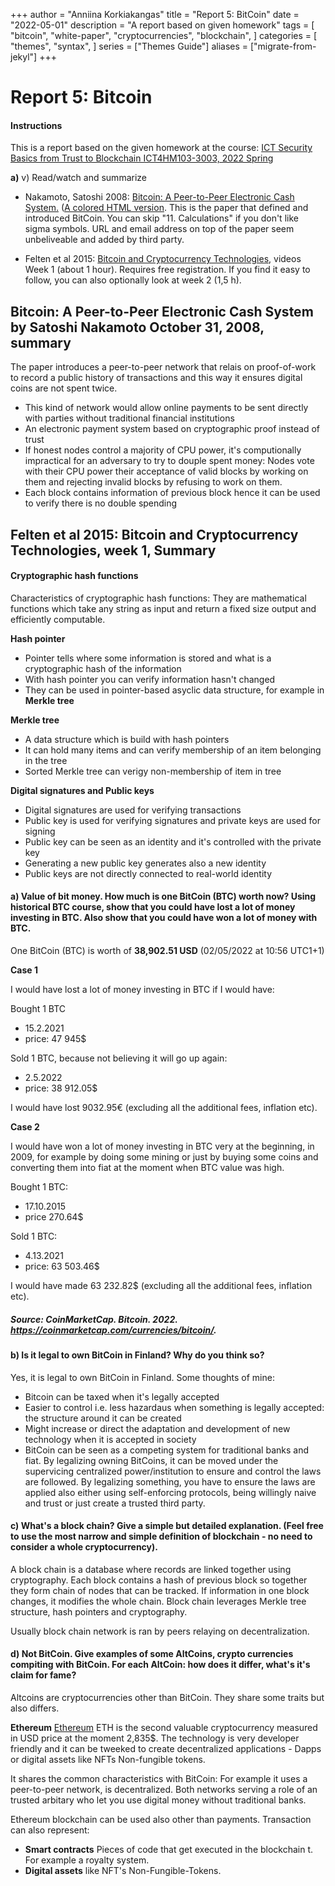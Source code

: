 +++
author = "Anniina Korkiakangas"
title = "Report 5: BitCoin"
date = "2022-05-01"
description = "A report based on given homework"
tags = [
    "bitcoin",
    "white-paper",
    "cryptocurrencies",
    "blockchain",
]
categories = [
    "themes",
    "syntax",
]
series = ["Themes Guide"]
aliases = ["migrate-from-jekyl"]
+++

# **Report 5: Bitcoin**
#### **Instructions**
This is a report based on the given homework at the course:
[ICT Security Basics from Trust to Blockchain ICT4HM103-3003, 2022 Spring](https://terokarvinen.com/2021/trust-to-blockchain-2022/)

**a)** v) Read/watch and summarize 

- Nakamoto, Satoshi 2008: [Bitcoin: A Peer-to-Peer Electronic Cash System.](https://bitcoin.org/bitcoin.pdf) ([A colored HTML version](https://git.dhimmel.com/bitcoin-whitepaper/). This is the paper that defined and introduced BitCoin. You can skip "11. Calculations" if you don't like sigma symbols. URL and email address on top of the paper seem unbeliveable and added by third party.

- Felten et al 2015: [Bitcoin and Cryptocurrency Technologies](https://www.coursera.org/learn/cryptocurrency/home/week/1), videos Week 1 (about 1 hour). Requires free registration. If you find it easy to follow, you can also optionally look at week 2 (1,5 h).

## **Bitcoin: A Peer-to-Peer Electronic Cash System by Satoshi Nakamoto October 31, 2008, summary**

The paper introduces a peer-to-peer network that relais on proof-of-work to record a public history of transactions and this way it ensures digital coins are not spent twice.

- This kind of network would allow online payments to be sent directly with parties without traditional financial institutions
- An electronic payment system based on cryptographic proof instead of trust 
- If honest nodes control a majority of CPU power, it's computionally impractical for an adversary to try to douple spent money: Nodes vote with their CPU power their acceptance of valid blocks by working on them and rejecting invalid blocks by refusing to work on them. 
- Each block contains information of previous block hence it can be used to verify there is no double spending

## **Felten et al 2015: Bitcoin and Cryptocurrency Technologies, week 1, Summary**

#### **Cryptographic hash functions**

Characteristics of cryptographic hash functions: They are mathematical functions which take any string as input and return a fixed size output and efficiently computable.
 
**Hash pointer**
- Pointer tells where some information is stored and what is a cryptographic hash of the information
- With hash pointer you can verify information hasn't changed 
- They can be used in pointer-based asyclic data structure, for example in **Merkle tree**

**Merkle tree**
- A data structure which is build with hash pointers
- It can hold many items and can verify membership of an item belonging in the tree
- Sorted Merkle tree can verigy non-membership of item in tree

**Digital signatures and Public keys**
- Digital signatures are used for verifying transactions
- Public key is used for verifying signatures and private keys are used for signing 
- Public key can be seen as an identity and it's controlled with the private key
- Generating a new public key generates also a new identity 
- Public keys are not directly connected to real-world identity 


#### **a)** Value of bit money. **How much is one BitCoin (BTC) worth now?** Using historical BTC course, show that you could have lost a lot of money investing in BTC. Also show that you could have won a lot of money with BTC.

One BitCoin (BTC) is worth of **38,902.51 USD** (02/05/2022 at 10:56 UTC1+1)

**Case 1**

I would have lost a lot of money investing in BTC if I would have:

Bought 1 BTC
- 15.2.2021 
- price: 47 945$

Sold 1 BTC, because not believing it will go up again:
- 2.5.2022
- price: 38 912.05$

I would have lost 9032.95€ (excluding all the additional fees, inflation etc).

**Case 2**

I would have won a lot of money investing in BTC very at the beginning, in 2009, for example by doing some mining or just by buying some coins and converting them into fiat at the moment when BTC value was high. 

Bought 1 BTC:    
- 17.10.2015 
- price 270.64$

Sold 1 BTC:
- 4.13.2021
- price: 63 503.46$

I would have made 63 232.82$ (excluding all the additional fees, inflation etc).

##### Source:  CoinMarketCap. Bitcoin. 2022. https://coinmarketcap.com/currencies/bitcoin/.

#### **b) Is it legal to own BitCoin in Finland?** Why do you think so?

Yes, it is legal to own BitCoin in Finland. Some thoughts of mine:

- Bitcoin can be taxed when it's legally accepted
- Easier to control i.e. less hazardaus when something is legally accepted: the structure around it can be created
- Might increase or direct the adaptation and development of new technology when it is accepted in society 
- BitCoin can be seen as a competing system for traditional banks and fiat. By legalizing owning BitCoins, it can be moved under the supervicing centralized power/institution to ensure and control the laws are followed. 
By legalizing something, you have to ensure the laws are applied also either using self-enforcing protocols, being willingly naive and trust or just create a trusted third party. 

#### **c) What's a block chain?** Give a simple but detailed explanation. (Feel free to use the most narrow and simple definition of blockchain - no need to consider a whole cryptocurrency).

A block chain is a database where records are linked together using cryptography. Each block contains a hash of previous block so together they form chain of nodes that can be tracked. If information in one block changes, it modifies the whole chain. Block chain leverages Merkle tree structure, hash pointers and cryptography.

Usually block chain network is ran by peers relaying on decentralization. 

#### **d) Not BitCoin**. Give examples of some AltCoins, crypto currencies compiting with BitCoin. For each AltCoin: how does it differ, what's it's claim for fame?

Altcoins are cryptocurrencies other than BitCoin. They share some traits but also differs. 

**Ethereum**
[Ethereum](https://ethereum.org/en/what-is-ethereum/) ETH is the second valuable cryptocurrency measured in USD price at the moment 2,835$. The technology is very developer friendly and it can be tweeked to create decentralized applications - Dapps or digital assets like NFTs Non-fungible tokens. 

It shares the common characteristics with BitCoin: For example it uses a peer-to-peer network, is decentralized. Both networks serving a role of an trusted arbitary who let you use digital money without traditional banks. 

Ethereum blockchain can be used also other than payments. Transaction can also represent:
- **Smart contracts** Pieces of code that get executed in the blockchain t. For example a royalty system. 
- **Digital assets** like NFT's Non-Fungible-Tokens. 










